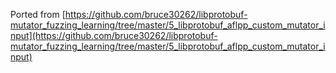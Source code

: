 Ported from [https://github.com/bruce30262/libprotobuf-mutator_fuzzing_learning/tree/master/5_libprotobuf_aflpp_custom_mutator_input](https://github.com/bruce30262/libprotobuf-mutator_fuzzing_learning/tree/master/5_libprotobuf_aflpp_custom_mutator_input)
